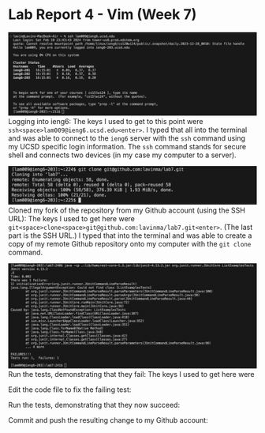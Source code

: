 # Lab Report 4 - Vim (Week 7)
![Image](sshLogin.png)
<br/>Logging into ieng6: The keys I used to get to this point were `ssh<space>lam009@ieng6.ucsd.edu<enter>`. I typed that all into the terminal and was able to connect to the `ieng6` server with the `ssh` command using my UCSD specific login information. The `ssh` command stands for secure shell and connects two devices (in my case my computer to a server).

![Image](Lab7Clone.jpeg)
Cloned my fork of the repository from my Github account (using the SSH URL): The keys I used to get here were `git<space>clone<space>git@github.com:lavinma/lab7.git<enter>`. (The last part is the SSH URL.) I typed that into the terminal and was able to create a copy of my remote Github repository onto my computer with the  `git clone` command.

![Image](Lab7FailingTests.png)
Run the tests, demonstrating that they fail: The keys I used to get here were 

Edit the code file to fix the failing test:

Run the tests, demonstrating that they now succeed:

Commit and push the resulting change to my Github account:
